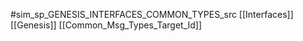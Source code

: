 #sim_sp_GENESIS_INTERFACES_COMMON_TYPES_src
[[Interfaces]]
[[Genesis]]
[[Common_Msg_Types_Target_Id]]
